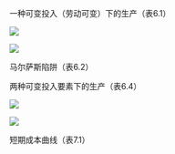 

一种可变投入（劳动可变）下的生产（表6.1）

![](/Users/gangli/PyStaData/PhD/MicroEcon/平狄克-微观经济学/图表/6-1.png)

![](/Users/gangli/PyStaData/PhD/MicroEcon/平狄克-微观经济学/图表/fig_6-1.png)

马尔萨斯陷阱（表6.2）

两种可变投入要素下的生产（表6.4）

![](/Users/gangli/PyStaData/PhD/MicroEcon/平狄克-微观经济学/图表/chart_6-4.png)

![](/Users/gangli/PyStaData/PhD/MicroEcon/平狄克-微观经济学/图表/fig_6-5.png)

短期成本曲线（表7.1）



